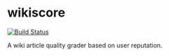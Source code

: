 # wikiscore

[![Build Status](https://img.shields.io/travis/com/eviltak/wikiscore.svg?style=flat-square)](https://travis-ci.com/eviltak/wikiscore)

A wiki article quality grader based on user reputation.
